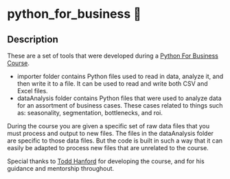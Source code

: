 # python_for_business 🐍

## Description

These are a set of tools that were developed during a <a href="https://www.udemy.com/share/104u8E3@OPiEMAQIQBIKElVyMLgnvg1DUGVOhnjGLHP-yyY3iAxOfyf0WooAhYesXARScrTl/">Python For Business Course</a>. 
<p> </p>

- importer folder contains Python files used to read in data, analyze it, and then write it to a file. It can be used to read and write both CSV and Excel files.
- dataAnalysis folder contains Python files that were used to analyze data for an assortment of business cases. These cases related to things such as: seasonality, segmentation, bottlenecks, and roi.

<p> </p>
During the course you are given a specific set of raw data files that you must process and output to new files. The files in the dataAnalysis folder are specific to those data files. But the code is built in such a way that it can easily be adapted to process new files that are unrelated to the course.

Special thanks to <a href="https://www.linkedin.com/in/todd-hanford/">Todd Hanford</a> for developing the course, and for his guidance and mentorship throughout.


